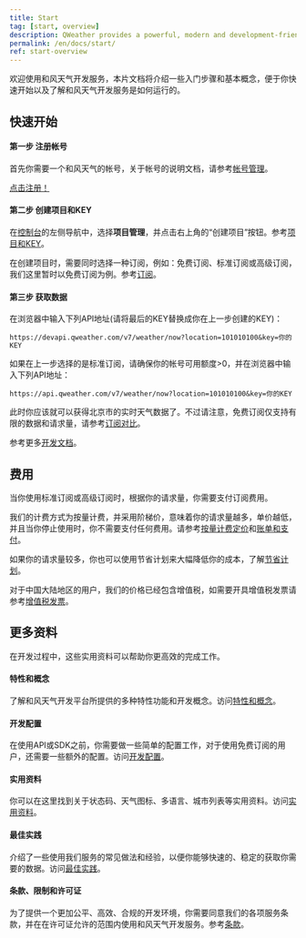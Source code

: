 ```yaml
---
title: Start
tag: [start, overview]
description: QWeather provides a powerful, modern and development-friendly weather data service, includes weather API/SDK and Widget. You can start getting weather data by following the few steps below and the documentation, which is very simple.
permalink: /en/docs/start/
ref: start-overview
---
```


欢迎使用和风天气开发服务，本片文档将介绍一些入门步骤和基本概念，便于你快速开始以及了解和风天气开发服务是如何运行的。

## 快速开始

#### 第一步 注册帐号

首先你需要一个和风天气的帐号，关于帐号的说明文档，请参考[帐号管理](/docs/account/)。

[点击注册！](https://id.qweather.com/#/register?redirect=https%3A%2F%2Fconsole.qweather.com)

#### 第二步 创建项目和KEY

在[控制台](https://console.qweather.com/)的左侧导航中，选择**项目管理**，并点击右上角的“创建项目”按钮。参考[项目和KEY](/docs/configuration/project-and-key/)。

在创建项目时，需要同时选择一种订阅，例如：免费订阅、标准订阅或高级订阅，我们这里暂时以免费订阅为例。参考[订阅](/docs/finance/subscription/)。

#### 第三步 获取数据

在浏览器中输入下列API地址(请将最后的KEY替换成你在上一步创建的KEY)：

```
https://devapi.qweather.com/v7/weather/now?location=101010100&key=你的KEY
```

如果在上一步选择的是标准订阅，请确保你的帐号可用额度>0，并在浏览器中输入下列API地址：

```
https://api.qweather.com/v7/weather/now?location=101010100&key=你的KEY
```

此时你应该就可以获得北京市的实时天气数据了。不过请注意，免费订阅仅支持有限的数据和请求量，请参考[订阅对比](/docs/finance/subscription/#comparison)。

参考更多[开发文档](/docs/api/)。

## 费用

当你使用标准订阅或高级订阅时，根据你的请求量，你需要支付订阅费用。

我们的计费方式为按量计费，并采用阶梯价，意味着你的请求量越多，单价越低，并且当你停止使用时，你不需要支付任何费用。请参考[按量计费定价](/docs/finance/pricing/)和[账单和支付](/docs/finance/billing-and-payment/)。

如果你的请求量较多，你也可以使用节省计划来大幅降低你的成本，了解[节省计划](/docs/finance/saving-plans/)。

对于中国大陆地区的用户，我们的价格已经包含增值税，如需要开具增值税发票请参考[增值税发票](/docs/finance/vat-invoice/)。

## 更多资料

在开发过程中，这些实用资料可以帮助你更高效的完成工作。

#### 特性和概念

了解和风天气开发平台所提供的多种特性功能和开发概念。访问[特性和概念](/docs/features/)。

#### 开发配置

在使用API或SDK之前，你需要做一些简单的配置工作，对于使用免费订阅的用户，还需要一些额外的配置。访问[开发配置](/docs/configuration/)。

#### 实用资料

你可以在这里找到关于状态码、天气图标、多语言、城市列表等实用资料。访问[实用资料](/docs/resource/)。

#### 最佳实践

介绍了一些使用我们服务的常见做法和经验，以便你能够快速的、稳定的获取你需要的数据。访问[最佳实践](/docs/best-practices/)。

#### 条款、限制和许可证

为了提供一个更加公平、高效、合规的开发环境，你需要同意我们的各项服务条款，并在在许可证允许的范围内使用和风天气开发服务。参考[条款](/docs/terms/)。


